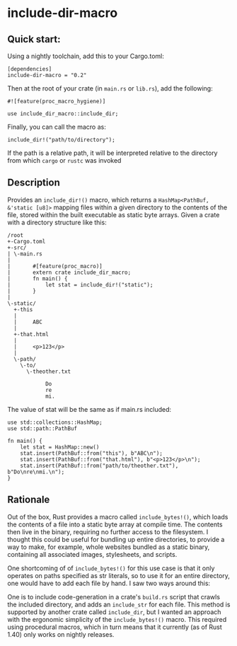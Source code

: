 # include-dir-macro

## Quick start:

Using a nightly toolchain, add this to your Cargo.toml:

    [dependencies]
    include-dir-macro = "0.2"

Then at the root of your crate (in `main.rs` or `lib.rs`), add the following:

    #![feature(proc_macro_hygiene)]

    use include_dir_macro::include_dir;

Finally, you can call the macro as:

    include_dir!("path/to/directory");

If the path is a relative path, it will be interpreted relative to the
directory from which `cargo` or `rustc` was invoked 

## Description

Provides an `include_dir!()` macro, which returns a `HashMap<PathBuf, &'static
[u8]>` mapping files within a given directory to the contents of the file,
stored within the built executable as static byte arrays.  Given a crate with a
directory structure like this:

    /root
    +-Cargo.toml
    +-src/
    | \-main.rs
    |   
    |       #[feature(proc_macro)]
    |       extern crate include_dir_macro;
    |       fn main() { 
    |           let stat = include_dir!("static");
    |       }
    |   
    \-static/
      +-this
      |
      |     ABC
      |
      +-that.html
      |
      |     <p>123</p>
      |
      \-path/
        \-to/
          \-theother.txt

                Do 
                re
                mi.

The value of stat will be the same as if main.rs included:

    use std::collections::HashMap;
    use std::path::PathBuf

    fn main() {
        let stat = HashMap::new()
        stat.insert(PathBuf::from("this"), b"ABC\n");
        stat.insert(PathBuf::from("that.html"), b"<p>123</p>\n");
        stat.insert(PathBuf::from("path/to/theother.txt"), b"Do\nre\nmi.\n");
    }
       
## Rationale

Out of the box, Rust provides a macro called `include_bytes!()`, which loads
the contents of a file into a static byte array at compile time.  The contents
then live in the binary, requiring no further access to the filesystem.  I
thought this could be useful for bundling up entire directories, to provide a
way to make, for example, whole websites bundled as a static binary, containing
all associated images, stylesheets, and scripts.  

One shortcoming of of `include_bytes!()` for this use case is that it only
operates on paths specified as str literals, so to use it for an entire
directory, one would have to add each file by hand.  I saw two ways around
this:

One is to include code-generation in a crate's `build.rs` script that crawls
the included directory, and adds an `include_str` for each file.  This method is
supported by another crate called `include_dir`, but I wanted an approach with
the ergonomic simplicity of the `include_bytes!()` macro.  This required using
procedural macros, which in turn means that it currently (as of Rust 1.40)
only works on nightly releases.
